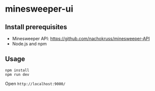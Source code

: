 # minesweeper-ui

## Install prerequisites
 - Minesweeper API: https://github.com/nachokruss/minesweeper-API
 - Node.js and npm

## Usage
```
npm install
npm run dev
```
Open `http://localhost:9000/`

